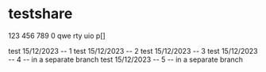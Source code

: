 # testshare

123
456
789
0
qwe
rty
uio
p[]

test 15/12/2023 -- 1
test 15/12/2023 -- 2
test 15/12/2023 -- 3
test 15/12/2023 -- 4 -- in a separate branch
test 15/12/2023 -- 5 -- in a separate branch
